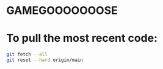 # GAMEGOOOOOOOSE

# To pull the most recent code:

```bash
git fetch --all
git reset --hard origin/main
```
